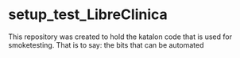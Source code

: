 # setup_test_LibreClinica
This repository was created to hold the katalon code that is used for smoketesting. That is to say: the bits that can be automated
